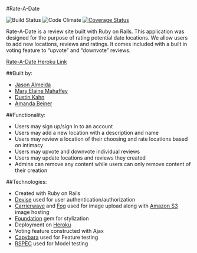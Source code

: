 #Rate-A-Date 

![Build Status](https://codeship.com/projects/6c866a60-6ba7-0134-54fc-2e8398cca30e/status?branch=master)
![Code Climate](https://codeclimate.com/github/dkkahn10/group-project-reviews.png)
[![Coverage Status](https://coveralls.io/repos/github/dkkahn10/group-project-reviews/badge.svg)](https://coveralls.io/github/dkkahn10/group-project-reviews)

Rate-A-Date is a review site built with Ruby on Rails. This application was designed for the purpose of rating potential date locations.  We allow users to add new locations, reviews and ratings. It comes included with a built in voting feature to “upvote” and “downvote” reviews. 

[Rate-A-Date Heroku Link](https://rate-a-date.herokuapp.com/)

##Built by:
*	[Jason Almeida](https://github.com/Cyril-Jay)
*	[Mary Elaine Mahaffey](https://github.com/mmahaff)
*	[Dustin Kahn](https://github.com/dkkahn10)
*	[Amanda Beiner](https://github.com/amandabeiner)


##Functionality: 
*	Users may sign up/sign in to an account 
*	Users may add a new location with a description and name 
*	Users may review a location of their choosing and rate locations based on intimacy 
*	Users may upvote and downvote individual reviews
*	Users may update locations and reviews they created
*	Admins can remove any content while users can only remove content of their creation


##Technologies: 
*	Created with Ruby on Rails
*	[Devise](https://github.com/plataformatec/devise) used for user authentication/authorization
*	[Carrierwave](https://github.com/carrierwaveuploader/carrierwave) and [Fog](https://github.com/fog/fog) used for image upload along with [Amazon S3](aws.amazon.com/s3/) image hosting
*	[Foundation](https://github.com/zurb/foundation-rails) gem for stylization
*	Deployment on [Heroku](http://heroku.com/)
*	Voting feature constructed with Ajax
*	[Capybara](http://jnicklas.github.io/capybara/) used for Feature testing 
*	[RSPEC](https://github.com/rspec/rspec) used for Model testing
